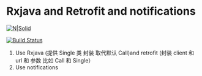 # Rxjava and Retrofit and notifications


[![N|Solid](https://cldup.com/dTxpPi9lDf.thumb.png)](https://nodesource.com/products/nsolid)

[![Build Status](https://travis-ci.org/joemccann/dillinger.svg?branch=master)](https://travis-ci.org/joemccann/dillinger)

1. Use Rxjava (提供 Single 类 封装 取代默认 Call)and retrofit (封装 client 和 url 和 参数 比如 Call 和 Single）
2. Use notifications
